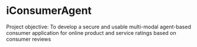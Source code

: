 # iConsumerAgent
Project objective:  To develop a secure and usable multi-modal agent-based consumer application for online product and service ratings based on consumer reviews

